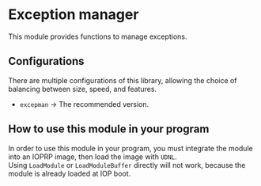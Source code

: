 # Exception manager

This module provides functions to manage exceptions.  

## Configurations

There are multiple configurations of this library, allowing the choice of
balancing between size, speed, and features.

*   `excepman` -> The recommended version.

## How to use this module in your program

In order to use this module in your program, you must integrate the module into
an IOPRP image, then load the image with `UDNL`.\
Using `LoadModule` or `LoadModuleBuffer` directly will not work, because the
module is already loaded at IOP boot.
